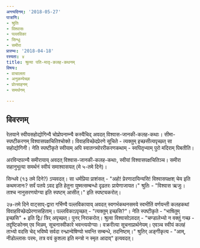 ```yaml
---
अन्त्यदिनम्: '2018-05-27'
पात्राणि:
- श्रुतिः
- विश्वासः
- पल्लविका
- सिन्धुः
- समीरा
प्रारम्भः: '2018-04-18'
रस्यता: ४
title: श्रुत्या पति-मातृ-कलह-कथनम्
विषयः:
- वाचालता
- अनुकम्पेच्छा
- प्रोत्साहनम्
- समर्थनम्

---
```


## विवरणम्
रेलयाने स्वीयसहोद्योगिन्यै चोप्रोपनाम्न्यै कस्यैचिद् अवदत् विश्वास-जानकी-कलह-कथाः। सीमा-स्पष्टीकरणम् विश्वासपक्षचितिश्चोक्ते। विवाहविच्छेदप्रेरणे सूचिते - त्यक्तुम् इच्छसीत्यपृच्छत् सा सहोद्योगिनी। नेति स्पष्टीकृते स्वीयाम् अपि स्वातन्त्र्योररीकरणकथाम् - स्वपितृभ्याम् पुरो मदिराम् पिबतीति।

अरविन्दपत्न्यै समीरायाय् अवदत् विश्वास-जानकी-कलह-कथाः, स्वीयां विश्वासपक्षचितिञ्च। समीरा सहानुभूत्या समर्थनं स्वीयं समाश्वासयत् (मे ५-तमे दिने)।

सिन्धवे (१३ तमे दिने?) ऽप्यवदत्। सा धर्मप्रिया प्राशंसत् - "अहो! प्रेरणादायिन्यसि! विश्वासपक्षश् चेय इति कथमजानः? सर्वं पतये ऽवद इति हेतुना युष्मत्सम्बन्धो दृढतरः प्रायेणाजायत।" श्रुतिः - "विश्वास ऋजुः। ताश्च नानुसरणयोग्या इति स्पष्टम् आसीत्।" इति स्पष्ट्यकरोत्।

२७-तमे दिने वाट्साप्-द्वारा गर्भिण्यै पल्लविकायाय् अवदत् स्वगर्भकथनसमये स्वभीतिं वर्णयन्ती कलहकथां विवाहविच्छेदप्रेरणासहिताम्। पल्लविकाऽपृच्छत् - "त्यक्तुम् इच्छसि?"। नेति स्पष्टीकृते - "भाषितुम् इच्छसि" + इति द्विः/ त्रिर् अपृच्छत्। पुनर् निराकरोत्। श्रुत्वा विश्वासोऽवदत् - "चण्डालेभ्यो न वक्तुं गच्छ - तद्दृष्टिकोनम् एव भिन्नम्, सूचनास्वीकारे भवन्त्ययोग्याः।  वक्ररीत्या सूचनाप्रार्थनेयम्।
एवञ्च स्वीयं कलहं ताभ्यो वदसि चेद् भविष्ये सर्वदा रन्ध्रान्वेषिण्यो भवन्ति सम्बन्धे, तदनिष्टम्।" श्रुतिर् अङ्गीकृत्य - "आम्, नीडोल्लासः परमः, तत्र वयं कुशला इति मन्त्रो न स्मृत आदाव्" इत्यवदत्।

